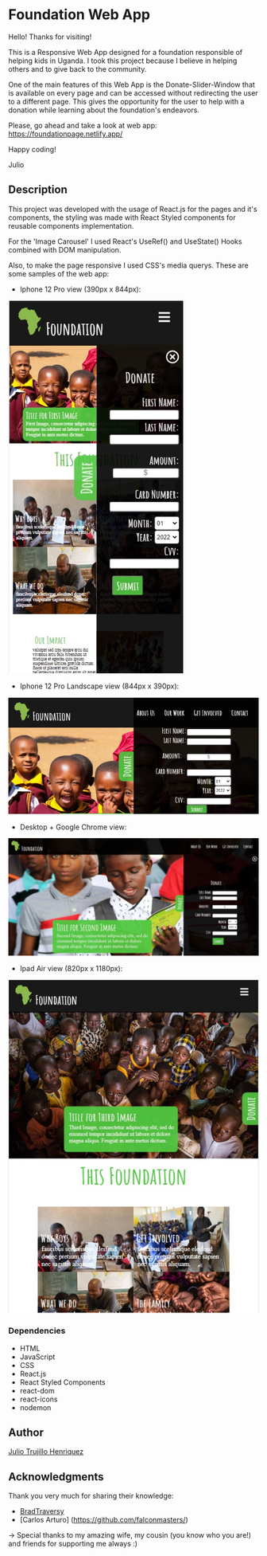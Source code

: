# Foundation Web App

Hello! Thanks for visiting! 

This is a Responsive Web App designed for a foundation responsible of helping kids in Uganda. 
I took this project because I believe in helping others and to give back to the community.

One of the main features of this Web App is the Donate-Slider-Window that is available on
every page and can be accessed without redirecting the user to a different page. This gives
the opportunity for the user to help with a donation while learning about the foundation's endeavors.

Please, go ahead and take a look at web app: https://foundationpage.netlify.app/

Happy coding!

Julio

## Description

This project was developed with the usage of React.js for the pages and it's components, the styling was made with React Styled components
for reusable components implementation.

For the 'Image Carousel' I used React's UseRef() and UseState() Hooks combined with DOM manipulation.

Also, to make the page responsive I used CSS's media querys. These are some samples of the web app:

- Iphone 12 Pro view (390px x 844px):

![alt text](https://github.com/juliotrujilloh/FoundationPage/blob/main/Project%20Images/foundation_DonateOpen_iphoneView.jpg?raw=true)

- Iphone 12 Pro Landscape view (844px x 390px):

![alt text](https://github.com/juliotrujilloh/FoundationPage/blob/main/Project%20Images/IphoneView_sideways.jpg?raw=true)

- Desktop + Google Chrome view:

![alt text](https://github.com/juliotrujilloh/FoundationPage/blob/main/Project%20Images/foundation_Desktop.jpg?raw=true)

- Ipad Air view (820px x 1180px):

![alt text](https://github.com/juliotrujilloh/FoundationPage/blob/main/Project%20Images/foundation_Ipad_View.jpg?raw=true)

### Dependencies

* HTML
* JavaScript
* CSS
* React.js
* React Styled Components
* react-dom
* react-icons
* nodemon

## Author

[Julio Trujillo Henriquez](https://www.linkedin.com/in/juliotrujilloh/)

## Acknowledgments
Thank you very much for sharing their knowledge:

* [BradTraversy](https://github.com/bradtraversy/)
* [Carlos Arturo] (https://github.com/falconmasters/)

-> Special thanks to my amazing wife, my cousin (you know who you are!) and friends for supporting me always :)
